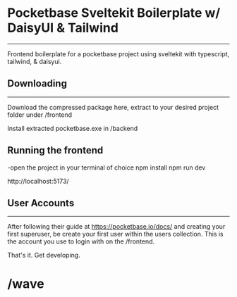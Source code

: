 # Pocketbase Sveltekit Boilerplate w/ DaisyUI & Tailwind
---
Frontend boilerplate for a pocketbase project using sveltekit with typescript, tailwind, & daisyui.

## Downloading
---
Download the compressed package here, extract to your desired project folder under /frontend

Install extracted pocketbase.exe in /backend

## Running the frontend
-open the project in your terminal of choice
npm install
npm run dev

http://localhost:5173/

## User Accounts
---
After following their guide at https://pocketbase.io/docs/ and creating your first superuser, be create your first user within the users collection. This is the account you use to login with on the /frontend.

That's it. Get developing.

# /wave

